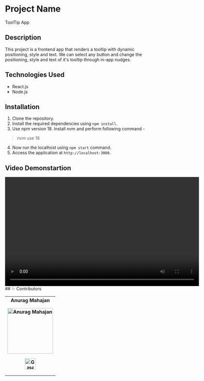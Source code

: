 # Project Name

ToolTip App 

## Description

This project is a frontend app that renders a tooltip with dynamic positioning, style and text. We can select any button and change the positioning, style and text of it's tooltip through in-app nudges.


## Technologies Used

- React.js
- Node.js

## Installation

1. Clone the repository.
2. Install the required dependencies using `npm install`.
3. Use npm version 18. Install nvm and perform following command -
>nvm use 18
4. Now run the localhost using `npm start` command.
5. Access the application at `http://localhost:3000`.

## Video Demonstartion
<video width="640" height="360" controls>
  <source src="./ToolTipDemo.mov" type="video/mp4">
  Your browser does not support the video tag.
</video> 
## ✨ Contributors

<table>
	<tr align="center" style="font-weight:bold">
		<td>
		Anurag Mahajan
		<p align="center">
			<img src = "https://avatars.githubusercontent.com/ANURAG2002-CODER" width="150" height="150" alt="Anurag Mahajan">
		</p>
			<p align="center">
				<a href = "https://github.com/ANURAG2002-CODER">
					<img src = "http://www.iconninja.com/files/241/825/211/round-collaboration-social-github-code-circle-network-icon.svg" width="36" height = "36" alt="GitHub"/>
				</a>
			</p>
		</td>
	</tr>
</table>
